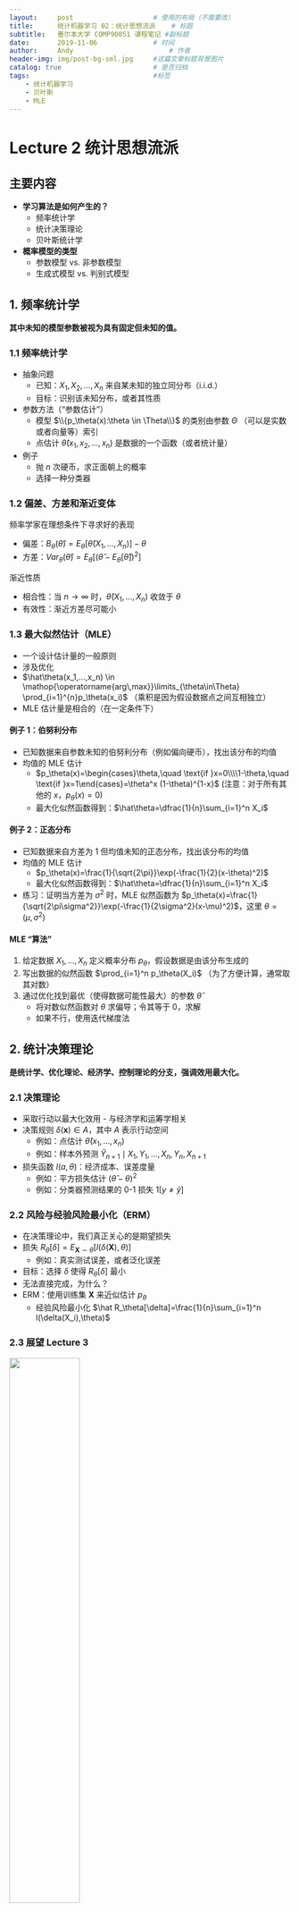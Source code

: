 ```yaml
---
layout:     post   				    # 使用的布局（不需要改）
title:      统计机器学习 02：统计思想流派   	# 标题 
subtitle:   墨尔本大学 COMP90051 课程笔记 #副标题
date:       2019-11-06 				# 时间
author:     Andy 						# 作者
header-img: img/post-bg-sml.jpg 	#这篇文章标题背景图片
catalog: true 						# 是否归档
tags:								#标签
    - 统计机器学习
    - 贝叶斯
    - MLE
---
```


<!-- 数学公式 -->
<script src="https://cdn.mathjax.org/mathjax/latest/MathJax.js?config=TeX-AMS-MML_HTMLorMML" type="text/javascript"></script>
<script type="text/x-mathjax-config">
  MathJax.Hub.Config({
    tex2jax: {
      skipTags: ['script', 'noscript', 'style', 'textarea', 'pre'],
      inlineMath: [['$','$']]
    }
  });
</script>

# Lecture 2 统计思想流派
## 主要内容
* **学习算法是如何产生的？**
  * 频率统计学
  * 统计决策理论
  * 贝叶斯统计学
* **概率模型的类型**
  * 参数模型 vs. 非参数模型
  * 生成式模型 vs. 判别式模型

## 1. 频率统计学
**其中未知的模型参数被视为具有固定但未知的值。**

### 1.1 频率统计学
* 抽象问题
  * 已知：$X_1,X_2,...,X_n$ 来自某未知的独立同分布（i.i.d.）
  * 目标：识别该未知分布，或者其性质
* 参数方法（“参数估计”）
  * 模型 $\\{p_\theta(x):\theta \in \Theta\\}$ 的类别由参数 $\Theta$ （可以是实数或者向量等）索引
  * 点估计 $\hat \theta (x_1,x_2,...,x_n)$ 是数据的一个函数（或者统计量）
* 例子
  * 抛 $n$ 次硬币，求正面朝上的概率
  * 选择一种分类器

### 1.2 偏差、方差和渐近变体
频率学家在理想条件下寻求好的表现
* 偏差：$B_\theta(\hat\theta)=E_\theta[\hat\theta(X_1,...,X_n)]-\theta$
* 方差：$Var_\theta(\hat\theta)=E_\theta[(\hat\theta - E_\theta[\hat\theta])^2]$

渐近性质
* 相合性：当 $n \rightarrow \infty$ 时，$\hat\theta(X_1,...,X_n)$ 收敛于 $\theta$
* 有效性：渐近方差尽可能小

### 1.3 最大似然估计（MLE）
* 一个设计估计量的一般原则
* 涉及优化
* $\hat\theta(x_1,...,x_n) \in \mathop{\operatorname{arg\,max}}\limits_{\theta\in\Theta} \prod_{i=1}^{n}p_\theta(x_i)$ （乘积是因为假设数据点之间互相独立）
* MLE 估计量是相合的（在一定条件下）

#### 例子 1：伯努利分布
* 已知数据来自参数未知的伯努利分布（例如偏向硬币），找出该分布的均值
* 均值的 MLE 估计
  * $p_\theta(x)=\begin{cases}\theta,\quad \text{if }x=0\\\\1-\theta,\quad \text{if }x=1\end{cases}=\theta^x (1-\theta)^{1-x}$
  (注意：对于所有其他的 $x$，$p_\theta(x)=0$)
  * 最大化似然函数得到：$\hat\theta=\dfrac{1}{n}\sum_{i=1}^n X_i$

#### 例子 2：正态分布
* 已知数据来自方差为 1 但均值未知的正态分布，找出该分布的均值
* 均值的 MLE 估计
  * $p_\theta(x)=\frac{1}{\sqrt{2\pi}}\exp(-\frac{1}{2}(x-\theta)^2)$
  * 最大化似然函数得到：$\hat\theta=\dfrac{1}{n}\sum_{i=1}^n X_i$
* 练习：证明当方差为 $\sigma^2$ 时，MLE 似然函数为 $p_\theta(x)=\frac{1}{\sqrt{2\pi\sigma^2}}\exp(-\frac{1}{2\sigma^2}(x-\mu)^2)$，这里 $\theta=(\mu,\sigma^2)$

#### MLE “算法”
1. 给定数据 $X_1,...,X_n$ 定义概率分布 $p_\theta$，假设数据是由该分布生成的
2. 写出数据的似然函数 $\prod_{i=1}^n p_\theta(X_i)$ （为了方便计算，通常取其对数）
3. 通过优化找到最优（使得数据可能性最大）的参数 $\hat\theta$
    * 将对数似然函数对 $\theta$ 求偏导；令其等于 0，求解
    * 如果不行，使用迭代梯度法

## 2. 统计决策理论
**是统计学、优化理论、经济学、控制理论的分支，强调效用最大化。**

### 2.1 决策理论
* 采取行动以最大化效用 - 与经济学和运筹学相关
* 决策规则 $\delta(\boldsymbol x) \in A$，其中 $A$ 表示行动空间
  * 例如：点估计 $\hat\theta(x_1,...,x_n)$
  * 例如：样本外预测 $\hat Y_{n+1}\mid X_1,Y_1,...,X_n,Y_n,X_{n+1}$
* 损失函数 $l(a,\theta)$：经济成本、误差度量
  * 例如：平方损失估计 $(\hat\theta - \theta)^2$
  * 例如：分类器预测结果的 0-1 损失 $1[y\ne \hat y]$

### 2.2 风险与经验风险最小化（ERM）
* 在决策理论中，我们真正关心的是期望损失
* 损失 $R_\theta[\delta]=E_{\boldsymbol{X}\sim \theta}[l(\delta(\boldsymbol{X}),\theta)]$
  * 例如：真实测试误差，或者泛化误差
* 目标：选择 $\delta$ 使得 $R_\theta[\delta]$ 最小
* 无法直接完成，为什么？
* ERM：使用训练集 $\boldsymbol{X}$ 来近似估计 $p_\theta$
  * 经验风险最小化 $\hat R_\theta[\delta]=\frac{1}{n}\sum_{i=1}^n l(\delta(X_i),\theta)$

### 2.3 展望 Lecture 3
<img src="https://tva1.sinaimg.cn/large/006y8mN6ly1g8cxn7949mj30n40m2add.jpg" width="50%">

* 优化与机器学习
  * 最大似然估计
  * 经验风险最小化
  * ...

### 2.4 偏差-方差分解
* 偏差：$B_\theta(\hat\theta)=E_\theta[\hat\theta(X_1,...,X_n)]-\theta$
* 方差：$Var_\theta(\hat\theta)=E_\theta[(\hat\theta - E_\theta[\hat\theta])^2]$
* 平方损失风险的偏差-方差分解
  $E_\theta[(\theta - \hat \theta)^2]=[B(\hat \theta)]^2+Var_\theta (\hat \theta)$

## 3. 贝叶斯统计学
**其中未知的模型参数具有反映先验信念的关联分布。**

### 3.1 贝叶斯统计学
* 概率对应信念
* 参数
  * 对随机变量的分布建模
  * 对 $\theta$ 的先验信念由先验分布 $P(\theta)$ 编码
    * 同随机变量类似，对参数建模（即使其并非真的随机）
    * 因此，数据的似然函数 $P_\theta(X)$ 写成条件概率的形式 $P(X\mid \theta)$
  * 不同于点估计 $\hat\theta$，贝叶斯会结合观测数据，将先验分布 $P(\theta)$ 更新为后验分布 $P(\theta\mid X)$

### 3.2 概率推断工具
* 贝叶斯统计推断
  * 初始条件给出先验分布 $P(\theta)$ 和似然函数 $P(X\mid \theta)$
  * 观测数据 $X=x$
  * 将先验更新为后验 $P(\theta\mid X=x)$
* 获得后验的基本工具（通用的概率工具，并不局限于贝叶斯统计或者机器学习）
  * 贝叶斯规则：逆转条件的顺序

    $P(\theta\mid X=x)=\dfrac{P(X=x\mid \theta)P(\theta)}{P(X=x)}$
  * 边缘化：消除不必要的变量

    $P(X=x)=\sum_t P(X=x,\theta=t)$ （这被称为证据）

#### <a name="anchor3.2"><span style="color:black">例子</span></a>
* 我们对 $X\mid\theta$ 建模为 $N(\theta,1)$，先验为 $N(0,1)$
* 假设我们观测到 $X=1$，然后更新先验<br>

  $$\begin{align}
  P(\theta|X=1) &= \dfrac{P(X=1| \theta)P(\theta)}{P(X=1)} \quad\quad\color{purple}{\text{目标是将后验转换为已知分布形式。指数的二次方一定为正态}}\\
  &\propto P(X=1| \theta)P(\theta) \\
  &=\left[\color{purple}{\dfrac{1}{\sqrt{2\pi}}}\exp\left(-\dfrac{(1-\theta)^2}{2}\right)\right]\left[\color{purple}{\dfrac{1}{\sqrt{2\pi}}}\exp\left(-\frac{\theta^2}{2}\right)\right] \quad\quad\color{purple}{\text{丢弃关于 }\theta\text{ 的常数项}}\\
  &\propto \exp\left(-\dfrac{(1-\theta)^2+\theta^2}{2}\right) \quad\quad\color{purple}{\text{合并指数项}}\\
  &= \exp\left(-\dfrac{2\theta^2-2\theta+1}{2}\right) \\
  &= \exp\left(-\dfrac{\theta^2-\theta+\frac{1}{2}}{2\times \color{purple}{\frac{1}{2}}}\right) \quad\quad\color{purple}{\text{将分子项中 }\theta^2\text{ 的系数移到分母上}}\\
  &= \exp\left(-\dfrac{\theta^2-\theta+\color{purple}{\frac{1}{4}}}{2\times \frac{1}{2}}\right) \cdot \color{purple}{\exp\left(-\dfrac{\frac{1}{4}}{2\times \frac{1}{2}}\right)}  \quad\quad\color{purple}{\text{将分子项凑成平方形式：移除多余的常数项}}\\
  &\propto \exp\left(-\dfrac{\theta^2-\theta+\frac{1}{4}}{2\times \frac{1}{2}}\right)\\
  &= \exp\left(-\dfrac{(\theta-\frac{1}{2})^2}{2\times \frac{1}{2}}\right)  \quad\quad\color{purple}{\text{因式分解}}\\
  &\propto N(0.5,0.5) \quad\quad\quad\color{purple}{\text{发现为（非标准）正态分布}}
  \end{align}$$

  注意：允许将常量提到前面，并通过归一化 “忽略”

### 3.3 如何利用贝叶斯进行点估计
* 通常我们不这么做，除非被拿枪顶着脑袋。。。
  * 因为后验已经包含了全部信息，为什么要丢弃掉呢？
* 但是，还是有一些通用的方法
  * 后验均值： $E_{\theta\mid X}[\theta]=\int \theta P(\theta\mid X)d\theta$
  * 后验模式： $\mathop{\operatorname{arg\,max}}\limits_\theta P(\theta\mid X)$ (最大化后验概率 MAP)
  * 这些是贝叶斯决策理论的解释 
  <img src="https://tva1.sinaimg.cn/large/006y8mN6ly1g8cvty5gc4j30li0b4my8.jpg" width="50%">

### 3.4 贝叶斯上下文中的 MLE
* MLE 公式：寻找对数据拟合最好的参数
  $\hat\theta\in\mathop{\operatorname{arg\,max}}\limits_\theta P(X=x\mid \theta)$
* 在贝叶斯公式下，考虑 MAP<br>
  $$\begin{eqnarray}
  \hat\theta &\in& \mathop{\operatorname{arg\,max}}\limits_\theta P(\theta\mid X=x)\\
             &=& \mathop{\operatorname{arg\,max}}\limits_\theta \dfrac{P(X=x\mid \theta)P(\theta)}{P(X=x)} \\
             &=& \mathop{\operatorname{arg\,max}}\limits_\theta P(X=x\mid \theta)P(\theta)
  \end{eqnarray}$$
  
* 可以看到，和 MLE 相比，MAP 多了一项权重，即先验 $P(\theta)$
* MLE 可以看作 MAP 先验是均匀分布的情况，即 $P(\theta) \propto 1$

### 3.5 频率学派 vs. 贝叶斯学派
* 统计思想的两个主要流派
  * 决策理论对两者都有补充
* 过去：两者存在争议甚至敌意; 几乎像是对于 “宗教” 的选择
* 如今：两者紧密联系

## 4. 概率模型的类别
### 4.1 参数模型 vs. 非参数模型

参数模型 | 非参数模型
------- | --------
由固定的、有限数量的参数确定 | 参数数量随着数据的增长而增加，可能有无限多
缺乏灵活性 | 更加灵活
统计和计算方面更高效 | 效率较低
例如：Logistic 回归、感知机、朴素贝叶斯、简单的神经网络等|例如：KNN、决策树、SVM 等

频率学派和贝叶斯学派都有参数/非参数模型。

### 4.2 生成式模型 vs. 判别式模型
* $X$ 是实例，$Y$ 是标签 （监督学习设置）
  * 给定：来自独立同分布的数据 $(X_1,Y_1),...,(X_n,Y_n)$
  * 发现模型，可以在新的 $X$ 上预测 $Y$
* 生成式方法
  * 对完整的联合概率建模 $P(X,Y)$
* 判别式方法
  * 仅对条件概率建模 $P(Y\mid X)$
* 两者各有优劣

频率学派和贝叶斯学派都有生成式/判别式模型。

## 总结
* 哲学角度：频率学派 vs. 贝叶斯学派
* 许多机器学习模型背后的原理：
  * MLE
  * 风险最小化
  * 概率推断、MAP
* 参数模型 vs. 非参数模型
* 生成式模型 vs. 判别式模型

下节内容：线性回归与优化（需要 MLE，ERM 等）

